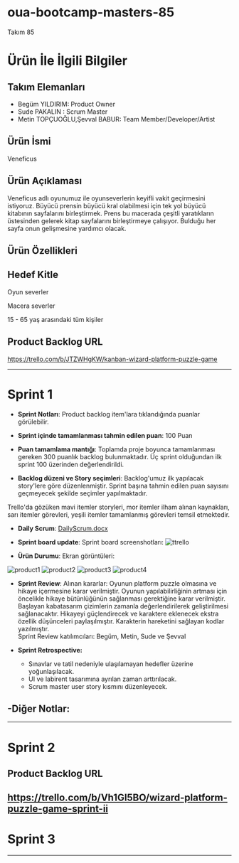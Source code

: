 # oua-bootcamp-masters-85

Takım 85

# Ürün İle İlgili Bilgiler

## Takım Elemanları

- Begüm YILDIRIM: Product Owner
- Sude PAKALIN : Scrum Master
- Metin TOPÇUOĞLU,Şevval BABUR: Team Member/Developer/Artist 

## Ürün İsmi

Veneficus

## Ürün Açıklaması

Veneficus adlı oyunumuz ile oyunseverlerin keyifli vakit geçirmesini istiyoruz. Büyücü prensin büyücü kral olabilmesi için tek yol büyücü kitabının sayfalarını birleştirmek. Prens bu macerada çeşitli yaratıkların üstesinden gelerek kitap sayfalarını birleştirmeye çalışıyor. Bulduğu her sayfa onun gelişmesine yardımcı olacak.

## Ürün Özellikleri




## Hedef Kitle

Oyun severler

Macera severler

15 - 65 yaş arasındaki tüm kişiler

## Product Backlog URL

https://trello.com/b/JTZWHgKW/kanban-wizard-platform-puzzle-game

---

# Sprint 1

- **Sprint Notları**: Product backlog item'lara tıklandığında puanlar görülebilir.

- **Sprint içinde tamamlanması tahmin edilen puan**: 100 Puan

- **Puan tamamlama mantığı**: Toplamda proje boyunca tamamlanması gereken 300 puanlık backlog bulunmaktadır. Üç sprint olduğundan ilk sprint 100 üzerinden değerlendirildi.

- **Backlog düzeni ve Story seçimleri**:  Backlog'umuz ilk yapılacak story'lere göre düzenlenmiştir. Sprint başına tahmin edilen puan sayısını geçmeyecek şekilde seçimler yapılmaktadır.

Trello'da gözüken mavi itemler storyleri, mor itemler ilham alınan kaynakları, sarı itemler görevleri, yeşili itemler tamamlanmış görevleri temsil etmektedir.



- **Daily Scrum**: [DailyScrum.docx](https://github.com/bgm012/oua-bootcamp-masters-85/files/8652343/DailyScrum.docx)

- **Sprint board update**: Sprint board screenshotları: 
![ttrello](https://user-images.githubusercontent.com/105126860/167690230-7c344ca2-6e33-4d5c-8966-80dad4cac248.png)



- **Ürün Durumu**: Ekran görüntüleri:

 ![product1](https://user-images.githubusercontent.com/105126860/167490060-5e3127b2-acc4-4525-af53-02f92927371b.jpg)
![product2](https://user-images.githubusercontent.com/105126860/167490068-f12cfb2f-4e75-4822-9ad7-c319aa87b459.jpg)
![product3](https://user-images.githubusercontent.com/105126860/167490081-9dc93d0d-1b9d-4d9a-ab71-4d507d546469.jpg)
![product4](https://user-images.githubusercontent.com/105126860/167490085-e72b98c4-13c3-4dfa-9446-885c7c617276.jpg)


- **Sprint Review**: 
Alınan kararlar: Oyunun platform puzzle olmasına ve hikaye içermesine karar verilmiştir. Oyunun yapılabilirliğinin artması için öncelikle hikaye bütünlüğünün sağlanması gerektiğine karar verilmiştir. Başlayan kabatasarım çizimlerin zamanla değerlendirilerek geliştirilmesi sağlanacaktır. Hikayeyi güçlendirecek ve karaktere eklenecek ekstra özellik düşünceleri paylaşılmıştır. Karakterin hareketini sağlayan kodlar yazılmıştır.   
Sprint Review katılımcıları: Begüm, Metin, Sude ve Şevval

- **Sprint Retrospective:**
  - Sınavlar ve tatil nedeniyle ulaşılamayan hedefler üzerine yoğunlaşılacak.
  - UI ve labirent tasarımına ayrılan zaman arttırılacak.
  - Scrum master user story kısmını düzenleyecek.
  

-**Diğer Notlar**:
- 

---

# Sprint 2

## Product Backlog URL

https://trello.com/b/Vh1GI5BO/wizard-platform-puzzle-game-sprint-ii
---

# Sprint 3

---
